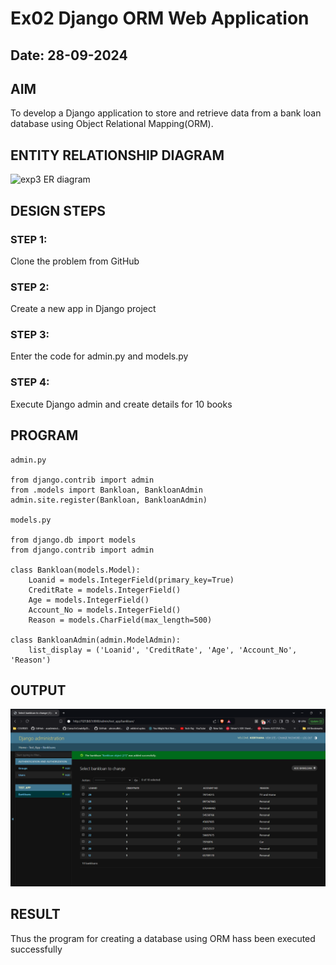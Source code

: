 # Ex02 Django ORM Web Application
## Date: 28-09-2024

## AIM
To develop a Django application to store and retrieve data from a bank loan database using Object Relational Mapping(ORM).


## ENTITY RELATIONSHIP DIAGRAM
![exp3 ER diagram](https://github.com/user-attachments/assets/4b8acf0a-7985-4b11-b81b-8e08cbc81c00)



## DESIGN STEPS

### STEP 1:
Clone the problem from GitHub

### STEP 2:
Create a new app in Django project

### STEP 3:
Enter the code for admin.py and models.py

### STEP 4:
Execute Django admin and create details for 10 books

## PROGRAM
```
admin.py

from django.contrib import admin
from .models import Bankloan, BankloanAdmin  
admin.site.register(Bankloan, BankloanAdmin)

models.py

from django.db import models
from django.contrib import admin

class Bankloan(models.Model):
    Loanid = models.IntegerField(primary_key=True)
    CreditRate = models.IntegerField()
    Age = models.IntegerField()  
    Account_No = models.IntegerField()
    Reason = models.CharField(max_length=500)

class BankloanAdmin(admin.ModelAdmin):
    list_display = ('Loanid', 'CreditRate', 'Age', 'Account_No', 'Reason')
```


## OUTPUT
![alt text](image.png)



## RESULT
Thus the program for creating a database using ORM hass been executed successfully
